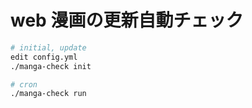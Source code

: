 # web 漫画の更新自動チェック

```bash
# initial, update
edit config.yml
./manga-check init

# cron
./manga-check run
```
